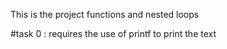 This is the project functions and nested loops

#task 0 : requires the use of printf to print the text
